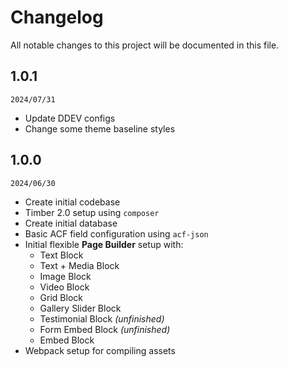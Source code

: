 # Changelog

All notable changes to this project will be documented in this file.

## 1.0.1
`2024/07/31`
- Update DDEV configs
- Change some theme baseline styles

## 1.0.0
`2024/06/30`
- Create initial codebase
- Timber 2.0 setup using `composer`
- Create initial database
- Basic ACF field configuration using `acf-json`
- Initial flexible **Page Builder** setup with:
  - Text Block
  - Text + Media Block
  - Image Block
  - Video Block
  - Grid Block
  - Gallery Slider Block
  - Testimonial Block _(unfinished)_
  - Form Embed Block _(unfinished)_
  - Embed Block
- Webpack setup for compiling assets
